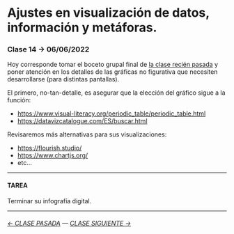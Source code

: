 # Ajustes en visualización de datos, información y metáforas.

### Clase 14 → 06/06/2022

Hoy corresponde tomar el boceto grupal final de [la clase recién pasada](https://github.com/profesorfaco/dno075-2022-1/tree/main/clase-13) y poner atención en los detalles de las gráficas no figurativa que necesiten desarrollarse (para distintas pantallas).

El primero, no-tan-detalle, es asegurar que la elección del gráfico sigue a la función:

- https://www.visual-literacy.org/periodic_table/periodic_table.html
- https://datavizcatalogue.com/ES/buscar.html

Revisaremos más alternativas para sus visualizaciones: 

- https://flourish.studio/
- https://www.chartjs.org/
- etc…


- - - - - - - - - - - 

#### TAREA

Terminar su infografía digital.

- - - - - - - - - - -

###### [← CLASE PASADA](https://github.com/profesorfaco/dno075-2022-1/tree/main/clase-13) — [CLASE SIGUIENTE →](https://github.com/profesorfaco/dno075-2022-1/tree/main/clase-15)
